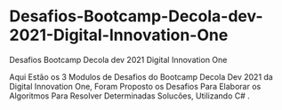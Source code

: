 # Desafios-Bootcamp-Decola-dev-2021-Digital-Innovation-One

 Desafios Bootcamp Decola dev 2021 Digital Innovation One

Aqui Estão os 3 Modulos de Desafios do Bootcamp Decola Dev 2021 da Digital Innovation One, Foram Proposto os Desafios Para Elaborar os Algoritmos Para Resolver Determinadas Solucões, Utilizando C# .